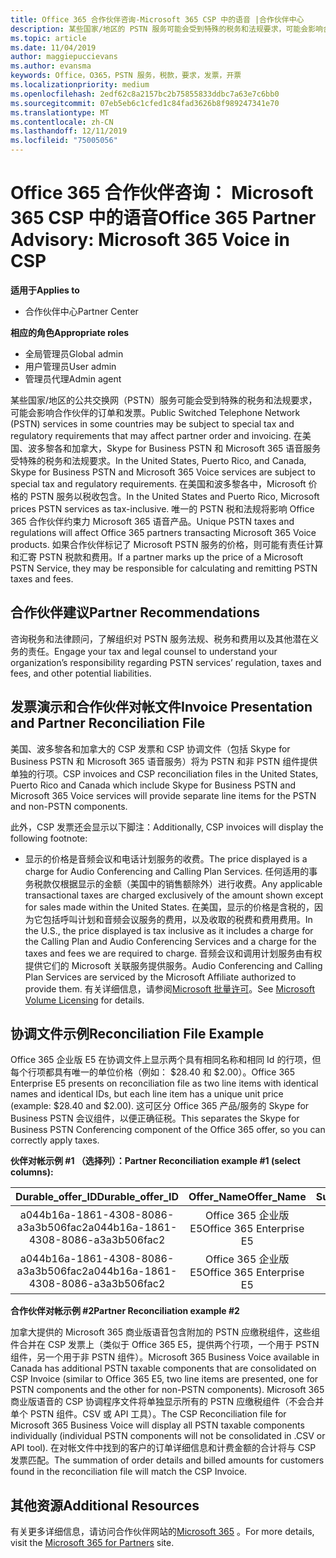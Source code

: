 ```yaml
---
title: Office 365 合作伙伴咨询-Microsoft 365 CSP 中的语音 |合作伙伴中心
description: 某些国家/地区的 PSTN 服务可能会受到特殊的税务和法规要求，可能会影响合作伙伴订单和开具发票。
ms.topic: article
ms.date: 11/04/2019
author: maggiepuccievans
ms.author: evansma
keywords: Office，O365，PSTN 服务，税款，要求，发票，开票
ms.localizationpriority: medium
ms.openlocfilehash: 2edf62c8a2157bc2b75855833ddbc7a63e7c6bb0
ms.sourcegitcommit: 07eb5eb6c1cfed1c84fad3626b8f989247341e70
ms.translationtype: MT
ms.contentlocale: zh-CN
ms.lasthandoff: 12/11/2019
ms.locfileid: "75005056"
---
```

# <a name="office-365-partner-advisory-microsoft-365-voice-in-csp"></a><span data-ttu-id="39627-104">Office 365 合作伙伴咨询： Microsoft 365 CSP 中的语音</span><span class="sxs-lookup"><span data-stu-id="39627-104">Office 365 Partner Advisory: Microsoft 365 Voice in CSP</span></span>

<span data-ttu-id="39627-105">**适用于**</span><span class="sxs-lookup"><span data-stu-id="39627-105">**Applies to**</span></span>

- <span data-ttu-id="39627-106">合作伙伴中心</span><span class="sxs-lookup"><span data-stu-id="39627-106">Partner Center</span></span>  

<span data-ttu-id="39627-107">**相应的角色**</span><span class="sxs-lookup"><span data-stu-id="39627-107">**Appropriate roles**</span></span>
-   <span data-ttu-id="39627-108">全局管理员</span><span class="sxs-lookup"><span data-stu-id="39627-108">Global admin</span></span>
-   <span data-ttu-id="39627-109">用户管理员</span><span class="sxs-lookup"><span data-stu-id="39627-109">User admin</span></span>
-   <span data-ttu-id="39627-110">管理员代理</span><span class="sxs-lookup"><span data-stu-id="39627-110">Admin agent</span></span>

<span data-ttu-id="39627-111">某些国家/地区的公共交换网（PSTN）服务可能会受到特殊的税务和法规要求，可能会影响合作伙伴的订单和发票。</span><span class="sxs-lookup"><span data-stu-id="39627-111">Public Switched Telephone Network (PSTN) services in some countries may be subject to special tax and regulatory requirements that may affect partner order and invoicing.</span></span>  <span data-ttu-id="39627-112">在美国、波多黎各和加拿大，Skype for Business PSTN 和 Microsoft 365 语音服务受特殊的税务和法规要求。</span><span class="sxs-lookup"><span data-stu-id="39627-112">In the United States, Puerto Rico, and Canada, Skype for Business PSTN and Microsoft 365 Voice services are subject to special tax and regulatory requirements.</span></span> <span data-ttu-id="39627-113">在美国和波多黎各中，Microsoft 价格的 PSTN 服务以税收包含。</span><span class="sxs-lookup"><span data-stu-id="39627-113">In the United States and Puerto Rico, Microsoft prices PSTN services as tax-inclusive.</span></span>  <span data-ttu-id="39627-114">唯一的 PSTN 税和法规将影响 Office 365 合作伙伴约束力 Microsoft 365 语音产品。</span><span class="sxs-lookup"><span data-stu-id="39627-114">Unique PSTN taxes and regulations will affect Office 365 partners transacting Microsoft 365 Voice products.</span></span>  <span data-ttu-id="39627-115">如果合作伙伴标记了 Microsoft PSTN 服务的价格，则可能有责任计算和汇寄 PSTN 税款和费用。</span><span class="sxs-lookup"><span data-stu-id="39627-115">If a partner marks up the price of a Microsoft PSTN Service, they may be responsible for calculating and remitting PSTN taxes and fees.</span></span>

## <a name="partner-recommendations"></a><span data-ttu-id="39627-116">合作伙伴建议</span><span class="sxs-lookup"><span data-stu-id="39627-116">Partner Recommendations</span></span>

<span data-ttu-id="39627-117">咨询税务和法律顾问，了解组织对 PSTN 服务法规、税务和费用以及其他潜在义务的责任。</span><span class="sxs-lookup"><span data-stu-id="39627-117">Engage your tax and legal counsel to understand your organization’s responsibility regarding PSTN services’ regulation, taxes and fees, and other potential liabilities.</span></span>

## <a name="invoice-presentation-and-partner-reconciliation-file"></a><span data-ttu-id="39627-118">发票演示和合作伙伴对帐文件</span><span class="sxs-lookup"><span data-stu-id="39627-118">Invoice Presentation and Partner Reconciliation File</span></span>

<span data-ttu-id="39627-119">美国、波多黎各和加拿大的 CSP 发票和 CSP 协调文件（包括 Skype for Business PSTN 和 Microsoft 365 语音服务）将为 PSTN 和非 PSTN 组件提供单独的行项。</span><span class="sxs-lookup"><span data-stu-id="39627-119">CSP invoices and CSP reconciliation files in the United States, Puerto Rico and Canada which include Skype for Business PSTN and Microsoft 365 Voice services will provide separate line items for the PSTN and non-PSTN components.</span></span>

<span data-ttu-id="39627-120">此外，CSP 发票还会显示以下脚注：</span><span class="sxs-lookup"><span data-stu-id="39627-120">Additionally, CSP invoices will display the following footnote:</span></span>

* <span data-ttu-id="39627-121">显示的价格是音频会议和电话计划服务的收费。</span><span class="sxs-lookup"><span data-stu-id="39627-121">The price displayed is a charge for Audio Conferencing and Calling Plan Services.</span></span>  <span data-ttu-id="39627-122">任何适用的事务税款仅根据显示的金额（美国中的销售额除外）进行收费。</span><span class="sxs-lookup"><span data-stu-id="39627-122">Any applicable transactional taxes are charged exclusively of the amount shown except for sales made within the United States.</span></span>  <span data-ttu-id="39627-123">在美国，显示的价格是含税的，因为它包括呼叫计划和音频会议服务的费用，以及收取的税费和费用费用。</span><span class="sxs-lookup"><span data-stu-id="39627-123">In the U.S., the price displayed is tax inclusive as it includes a charge for the Calling Plan and Audio Conferencing Services and a charge for the taxes and fees we are required to charge.</span></span>  <span data-ttu-id="39627-124">音频会议和调用计划服务由有权提供它们的 Microsoft 关联服务提供服务。</span><span class="sxs-lookup"><span data-stu-id="39627-124">Audio Conferencing and Calling Plan Services are serviced by the Microsoft Affiliate authorized to provide them.</span></span>  <span data-ttu-id="39627-125">有关详细信息，请参阅[Microsoft 批量许可](https://go.microsoft.com/fwlink/?LinkId=690247)。</span><span class="sxs-lookup"><span data-stu-id="39627-125">See [Microsoft Volume Licensing](https://go.microsoft.com/fwlink/?LinkId=690247) for details.</span></span>

## <a name="reconciliation-file-example"></a><span data-ttu-id="39627-126">协调文件示例</span><span class="sxs-lookup"><span data-stu-id="39627-126">Reconciliation File Example</span></span>

<span data-ttu-id="39627-127">Office 365 企业版 E5 在协调文件上显示两个具有相同名称和相同 Id 的行项，但每个行项都具有唯一的单位价格（例如： $28.40 和 $2.00）。</span><span class="sxs-lookup"><span data-stu-id="39627-127">Office 365 Enterprise E5 presents on reconciliation file as two line items with identical names and identical IDs, but each line item has a unique unit price (example: $28.40 and $2.00).</span></span> <span data-ttu-id="39627-128">这可区分 Office 365 产品/服务的 Skype for Business PSTN 会议组件，以便正确征税。</span><span class="sxs-lookup"><span data-stu-id="39627-128">This separates the Skype for Business PSTN Conferencing component of the Office 365 offer, so you can correctly apply taxes.</span></span>

<span data-ttu-id="39627-129">**伙伴对帐示例 #1 （选择列）：**</span><span class="sxs-lookup"><span data-stu-id="39627-129">**Partner Reconciliation example #1 (select columns):**</span></span>

|<span data-ttu-id="39627-130">**Durable_offer_ID**</span><span class="sxs-lookup"><span data-stu-id="39627-130">**Durable_offer_ID**</span></span>|<span data-ttu-id="39627-131">**Offer_Name**</span><span class="sxs-lookup"><span data-stu-id="39627-131">**Offer_Name**</span></span>|<span data-ttu-id="39627-132">**Subscription_Start_Date**</span><span class="sxs-lookup"><span data-stu-id="39627-132">**Subscription_Start_Date**</span></span>|<span data-ttu-id="39627-133">**Subscription_End_Date**</span><span class="sxs-lookup"><span data-stu-id="39627-133">**Subscription_End_Date**</span></span>|<span data-ttu-id="39627-134">**Charge_Start_Date**</span><span class="sxs-lookup"><span data-stu-id="39627-134">**Charge_Start_Date**</span></span>|<span data-ttu-id="39627-135">**Charge_End_Date**</span><span class="sxs-lookup"><span data-stu-id="39627-135">**Charge_End_Date**</span></span>|<span data-ttu-id="39627-136">**Charge_Type**</span><span class="sxs-lookup"><span data-stu-id="39627-136">**Charge_Type**</span></span>|<span data-ttu-id="39627-137">**Unit_Price**</span><span class="sxs-lookup"><span data-stu-id="39627-137">**Unit_Price**</span></span>|
|:----:|:----:|:----:|:----:|:----:|:----:|:----:|:----:|
|<span data-ttu-id="39627-138">a044b16a-1861-4308-8086-a3a3b506fac2</span><span class="sxs-lookup"><span data-stu-id="39627-138">a044b16a-1861-4308-8086-a3a3b506fac2</span></span>   |<span data-ttu-id="39627-139">Office 365 企业版 E5</span><span class="sxs-lookup"><span data-stu-id="39627-139">Office 365 Enterprise E5</span></span>   |<span data-ttu-id="39627-140">8/10/2019 0:00</span><span class="sxs-lookup"><span data-stu-id="39627-140">8/10/2019 0:00</span></span>   |<span data-ttu-id="39627-141">8/11/2019 0:00</span><span class="sxs-lookup"><span data-stu-id="39627-141">8/11/2019 0:00</span></span>   |<span data-ttu-id="39627-142">8/11/2019 0:00</span><span class="sxs-lookup"><span data-stu-id="39627-142">8/11/2019 0:00</span></span>|<span data-ttu-id="39627-143">9/10/2019 0:00</span><span class="sxs-lookup"><span data-stu-id="39627-143">9/10/2019 0:00</span></span>   |<span data-ttu-id="39627-144">周期费用</span><span class="sxs-lookup"><span data-stu-id="39627-144">Cycle fee</span></span>   |<span data-ttu-id="39627-145">28.40</span><span class="sxs-lookup"><span data-stu-id="39627-145">28.40</span></span>   |
|<span data-ttu-id="39627-146">a044b16a-1861-4308-8086-a3a3b506fac2</span><span class="sxs-lookup"><span data-stu-id="39627-146">a044b16a-1861-4308-8086-a3a3b506fac2</span></span>   |<span data-ttu-id="39627-147">Office 365 企业版 E5</span><span class="sxs-lookup"><span data-stu-id="39627-147">Office 365 Enterprise E5</span></span>   |<span data-ttu-id="39627-148">8/10/2019 0:00</span><span class="sxs-lookup"><span data-stu-id="39627-148">8/10/2019 0:00</span></span>   |<span data-ttu-id="39627-149">8/11/2019 0:00</span><span class="sxs-lookup"><span data-stu-id="39627-149">8/11/2019 0:00</span></span>   |<span data-ttu-id="39627-150">8/11/2019 0:00</span><span class="sxs-lookup"><span data-stu-id="39627-150">8/11/2019 0:00</span></span>   |<span data-ttu-id="39627-151">9/10/2019 0:00</span><span class="sxs-lookup"><span data-stu-id="39627-151">9/10/2019 0:00</span></span>   |<span data-ttu-id="39627-152">周期费用</span><span class="sxs-lookup"><span data-stu-id="39627-152">Cycle fee</span></span>   |<span data-ttu-id="39627-153">2.00</span><span class="sxs-lookup"><span data-stu-id="39627-153">2.00</span></span>   |

<span data-ttu-id="39627-154">**合作伙伴对帐示例 #2**</span><span class="sxs-lookup"><span data-stu-id="39627-154">**Partner Reconciliation example #2**</span></span>

<span data-ttu-id="39627-155">加拿大提供的 Microsoft 365 商业版语音包含附加的 PSTN 应缴税组件，这些组件合并在 CSP 发票上（类似于 Office 365 E5，提供两个行项，一个用于 PSTN 组件，另一个用于非 PSTN 组件）。</span><span class="sxs-lookup"><span data-stu-id="39627-155">Microsoft 365 Business Voice available in Canada has additional PSTN taxable components that are consolidated on CSP Invoice (similar to Office 365 E5, two line items are presented, one for PSTN components and the other for non-PSTN components).</span></span>  <span data-ttu-id="39627-156">Microsoft 365 商业版语音的 CSP 协调程序文件将单独显示所有的 PSTN 应缴税组件（不会合并单个 PSTN 组件。CSV 或 API 工具）。</span><span class="sxs-lookup"><span data-stu-id="39627-156">The CSP Reconciliation file for Microsoft 365 Business Voice will display all PSTN taxable components individually (individual PSTN components will not be consolidated in .CSV or API tool).</span></span>  <span data-ttu-id="39627-157">在对帐文件中找到的客户的订单详细信息和计费金额的合计将与 CSP 发票匹配。</span><span class="sxs-lookup"><span data-stu-id="39627-157">The summation of order details and billed amounts for customers found in the reconciliation file will match the CSP Invoice.</span></span>

## <a name="additional-resources"></a><span data-ttu-id="39627-158">其他资源</span><span class="sxs-lookup"><span data-stu-id="39627-158">Additional Resources</span></span>
<span data-ttu-id="39627-159">有关更多详细信息，请访问合作伙伴网站的[Microsoft 365](https://drumbeat.office.com/Pages/home2016.aspx) 。</span><span class="sxs-lookup"><span data-stu-id="39627-159">For more details, visit the [Microsoft 365 for Partners](https://drumbeat.office.com/Pages/home2016.aspx) site.</span></span>

